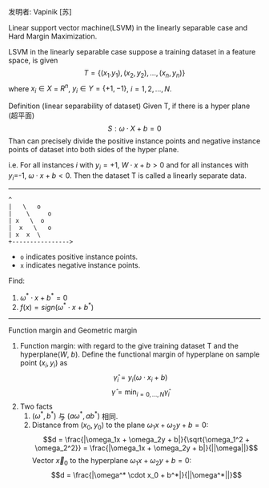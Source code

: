 发明者: Vapinik \[苏\]

Linear support vector machine(LSVM) in the linearly separable case and Hard Margin Maximization.

LSVM in the linearly separable case suppose a training dataset in a feature space, is given 
   $$T = \{(x_1. y_1), (x_2, y_2), ..., (x_n, y_n)\}$$
   where $x_i \in X$ = $R^n$, $y_i \in Y = \{+1, -1\}$, $i=1,2,...,N$.
   
   Definition (linear separability of dataset)
   Given T, if there is a hyper plane (超平面)
   $$S: \omega \cdot X + b = 0$$
   Than can precisely divide the positive instance points and negative instance points of dataset into both sides of the hyper plane.
   
   i.e. For all instances $i$ with $y_i=+1$, $W \cdot x + b > 0$ and for all instances with $y_i$=-1, $\omega \cdot x + b < 0$. Then the dataset T is called a linearly separate data.

---

```
^
|   \   o
|    \     o
| x   \  o
|  x   \   o
| x  x  \
+---------------->
```
- `o` indicates positive instance points.
- `x` indicates negative instance points.

Find:
1. $\omega^* \cdot x + b^* = 0$
2. $f(x) = sign(\omega^* \cdot x + b^*)$

---

Function margin and Geometric margin
1. Function margin: with regard to the give training dataset T and the hyperplane($W$, $b$). Define the functional margin of hyperplane on sample point $(x_i, y_i)$ as
   $$\hat{\gamma}_i = y_i(\omega \cdot x_i + b)$$
   $$\hat{\gamma} = \min_{i=0,...,N}\hat{\gamma}_i$$
2. Two facts
	1. $(\omega^*, b^*)$ 与 $(a\omega^*, ab^*)$ 相同.
	2. Distance from $(x_0, y_0)$ to the plane $\omega_1x + \omega_2y + b = 0$:
	   $$d = \frac{|\omega_1x + \omega_2y + b|}{\sqrt{\omega_1^2 + \omega_2^2}} = \frac{|\omega_1x + \omega_2y + b|}{||\omega||}$$
	   Vector $\vec{x}_0$ to the hyperplane $\omega_1x + \omega_2y + b = 0$:
	   $$d = \frac{|\omega^* \cdot x_0 + b^*|}{||\omega^*||}$$